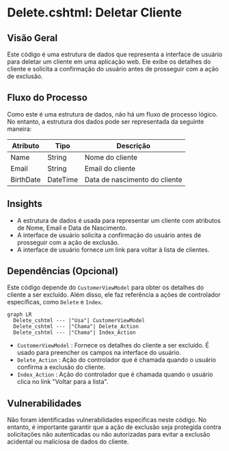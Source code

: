 # Delete.cshtml: Deletar Cliente

## Visão Geral
Este código é uma estrutura de dados que representa a interface de usuário para deletar um cliente em uma aplicação web. Ele exibe os detalhes do cliente e solicita a confirmação do usuário antes de prosseguir com a ação de exclusão.

## Fluxo do Processo
Como este é uma estrutura de dados, não há um fluxo de processo lógico. No entanto, a estrutura dos dados pode ser representada da seguinte maneira:

| Atributo | Tipo | Descrição |
|----------|------|-----------|
| Name | String | Nome do cliente |
| Email | String | Email do cliente |
| BirthDate | DateTime | Data de nascimento do cliente |

## Insights
- A estrutura de dados é usada para representar um cliente com atributos de Nome, Email e Data de Nascimento.
- A interface de usuário solicita a confirmação do usuário antes de prosseguir com a ação de exclusão.
- A interface de usuário fornece um link para voltar à lista de clientes.

## Dependências (Opcional)
Este código depende do `CustomerViewModel` para obter os detalhes do cliente a ser excluído. Além disso, ele faz referência a ações de controlador específicas, como `Delete` e `Index`.

```mermaid
graph LR
  Delete_cshtml --- |"Usa"| CustomerViewModel
  Delete_cshtml --- |"Chama"| Delete_Action
  Delete_cshtml --- |"Chama"| Index_Action
```

- `CustomerViewModel` : Fornece os detalhes do cliente a ser excluído. É usado para preencher os campos na interface do usuário.
- `Delete_Action` : Ação do controlador que é chamada quando o usuário confirma a exclusão do cliente.
- `Index_Action` : Ação do controlador que é chamada quando o usuário clica no link "Voltar para a lista".

## Vulnerabilidades
Não foram identificadas vulnerabilidades específicas neste código. No entanto, é importante garantir que a ação de exclusão seja protegida contra solicitações não autenticadas ou não autorizadas para evitar a exclusão acidental ou maliciosa de dados do cliente.
